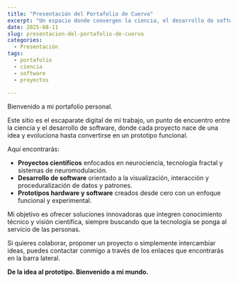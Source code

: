 ```yaml
---
title: "Presentación del Portafolio de Cuervo"
excerpt: "Un espacio donde convergen la ciencia, el desarrollo de software y la creación de prototipos funcionales."
date: 2025-08-11
slug: presentacion-del-portafolio-de-cuervo
categories:
  - Presentación
tags:
  - portafolio
  - ciencia
  - software
  - proyectos
  
---
```


Bienvenido a mi portafolio personal.

Este sitio es el escaparate digital de mi trabajo, un punto de encuentro entre la ciencia y el desarrollo de software, donde cada proyecto nace de una idea y evoluciona hasta convertirse en un prototipo funcional.

Aquí encontrarás:
- **Proyectos científicos** enfocados en neurociencia, tecnología fractal y sistemas de neuromodulación.
- **Desarrollo de software** orientado a la visualización, interacción y proceduralización de datos y patrones.
- **Prototipos hardware y software** creados desde cero con un enfoque funcional y experimental.

Mi objetivo es ofrecer soluciones innovadoras que integren conocimiento técnico y visión científica, siempre buscando que la tecnología se ponga al servicio de las personas.

Si quieres colaborar, proponer un proyecto o simplemente intercambiar ideas, puedes contactar conmigo a través de los enlaces que encontrarás en la barra lateral.

**De la idea al prototipo. Bienvenido a mi mundo.**
